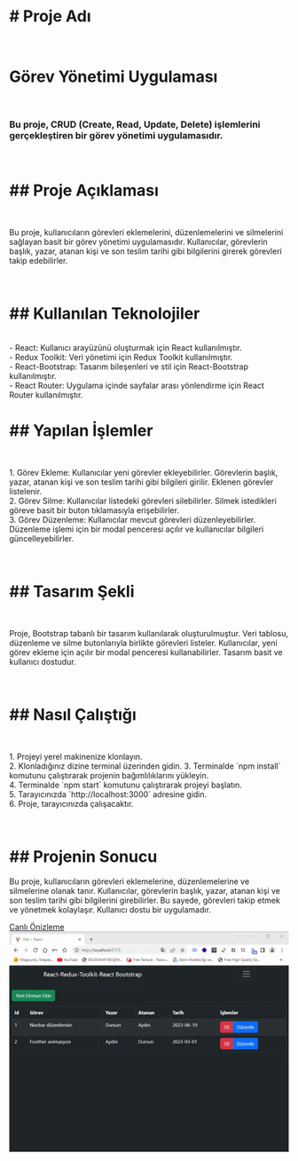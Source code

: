 <h1># Proje Adı</h1></br>
<h1>Görev Yönetimi Uygulaması</h1></br>

<h3>Bu proje, CRUD (Create, Read, Update, Delete) işlemlerini gerçekleştiren bir görev yönetimi uygulamasıdır.</h3></br>

<h1>## Proje Açıklaması</h1></br>

<p>Bu proje, kullanıcıların görevleri eklemelerini, düzenlemelerini ve silmelerini sağlayan basit bir görev yönetimi uygulamasıdır. Kullanıcılar, görevlerin başlık, yazar, atanan kişi ve son teslim tarihi gibi bilgilerini girerek görevleri takip edebilirler.</p></br>

<h1>## Kullanılan Teknolojiler</h1></br>

<span>
- React: Kullanıcı arayüzünü oluşturmak için React kullanılmıştır.</br>
- Redux Toolkit: Veri yönetimi için Redux Toolkit kullanılmıştır.</br>
- React-Bootstrap: Tasarım bileşenleri ve stil için React-Bootstrap kullanılmıştır.</br>
- React Router: Uygulama içinde sayfalar arası yönlendirme için React Router kullanılmıştır.</span></br>

<h1>## Yapılan İşlemler</h1></br>

<p>1. Görev Ekleme: Kullanıcılar yeni görevler ekleyebilirler. Görevlerin başlık, yazar, atanan kişi ve son teslim tarihi gibi bilgileri girilir. Eklenen görevler listelenir.</br>
2. Görev Silme: Kullanıcılar listedeki görevleri silebilirler. Silmek istedikleri göreve basit bir buton tıklamasıyla erişebilirler.</br>
3. Görev Düzenleme: Kullanıcılar mevcut görevleri düzenleyebilirler. Düzenleme işlemi için bir modal penceresi açılır ve kullanıcılar bilgileri güncelleyebilirler.</p></br>

<h1>## Tasarım Şekli</h1></br>

<p>Proje, Bootstrap tabanlı bir tasarım kullanılarak oluşturulmuştur. Veri tablosu, düzenleme ve silme butonlarıyla birlikte görevleri listeler. Kullanıcılar, yeni görev ekleme için açılır bir modal penceresi kullanabilirler. Tasarım basit ve kullanıcı dostudur.</p></br>

<h1>## Nasıl Çalıştığı</h1></br>

<p>1. Projeyi yerel makinenize klonlayın.</br>
2. Klonladığınız dizine terminal üzerinden gidin.
3. Terminalde `npm install` komutunu çalıştırarak projenin bağımlılıklarını yükleyin.</br>
4. Terminalde `npm start` komutunu çalıştırarak projeyi başlatın.</br>
5. Tarayıcınızda `http://localhost:3000` adresine gidin.</br>
6. Proje, tarayıcınızda çalışacaktır.</p></br>

<h1>## Projenin Sonucu</h1>

<p>Bu proje, kullanıcıların görevleri eklemelerine, düzenlemelerine ve silmelerine olanak tanır. Kullanıcılar, görevlerin başlık, yazar, atanan kişi ve son teslim tarihi gibi bilgilerini girebilirler. Bu sayede, görevleri takip etmek ve yönetmek kolaylaşır. Kullanıcı dostu bir uygulamadır.</p>

<a href="https://toolkitcrudapp.netlify.app">Canlı Önizleme</a>
<img src="./src/images/screen.gif" alt="">
